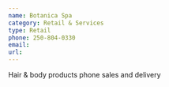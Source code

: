```yaml
---
name: Botanica Spa
category: Retail & Services
type: Retail
phone: 250-804-0330
email: 
url: 
---
```


Hair & body products phone sales and delivery